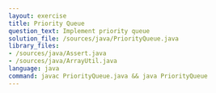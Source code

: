 ```yaml
---
layout: exercise
title: Priority Queue
question_text: Implement priority queue
solution_file: /sources/java/PriorityQueue.java
library_files:
- /sources/java/Assert.java
- /sources/java/ArrayUtil.java
language: java
command: javac PriorityQueue.java && java PriorityQueue
---
```

